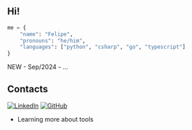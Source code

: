 ## Hi!

```python
me = {
    "name": "Felipe",
    "pronouns": "he/him",
    "languages": ["python", "csharp", "go", "typescript"]
}
```

NEW - Sep/2024 - ...

## Contacts
[![LinkedIn](https://img.shields.io/badge/linkedin-%230077B5.svg?style=for-the-badge&logo=linkedin&logoSize=auto&logoColor=white)](https://www.linkedin.com/in/felipeinoue/) [![GitHub](https://img.shields.io/badge/github-%23121011.svg?style=for-the-badge&logo=github&logoColor=white)](https://github.com/fiwon123)

- Learning more about tools
